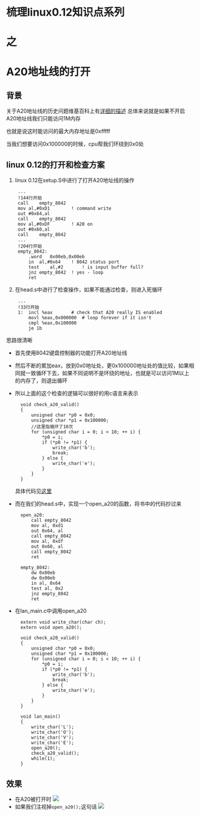 # 梳理linux0.12知识点系列 
# 之
# A20地址线的打开

## 背景

关于A20地址线的历史问题维基百科上有[详细的描述](https://zh.wikipedia.org/wiki/A20%E6%80%BB%E7%BA%BF)
总体来说就是如果不开启A20地址线我们只能访问1M内存

也就是说这时能访问的最大内存地址是0xfffff

当我们想要访问0x100000的时候，cpu帮我们环绕到0x0处

## linux 0.12的打开和检查方案

1. linux 0.12在setup.S中进行了打开A20地址线的操作

		...
		!144行开始
		call	empty_8042
		mov	al,#0xD1		! command write
		out	#0x64,al
		call	empty_8042
		mov	al,#0xDF		! A20 on
		out	#0x60,al
		call	empty_8042
		...
		!204行开始
		empty_8042:
			.word	0x00eb,0x00eb
			in	al,#0x64	! 8042 status port
			test	al,#2		! is input buffer full?
			jnz	empty_8042	! yes - loop
			ret
		
2. 在head.s中进行了检查操作，如果不能通过检查，则进入死循环

		...
		!33行开始
		1:	incl %eax		# check that A20 really IS enabled
			movl %eax,0x000000	# loop forever if it isn't
			cmpl %eax,0x100000
			je 1b

思路很清晰
	
* 首先使用8042键盘控制器的功能打开A20地址线
* 然后不断的累加eax，放到0x0地址处，更0x100000地址处的值比较，如果相同就一致循环下去，如果不同说明不是环绕的地址，也就是可以访问1M以上的内存了，则退出循环
* 所以上面的这个检查的逻辑可以很好的用c语言来表示


		void check_a20_valid()
		{
		    unsigned char *p0 = 0x0;
		    unsigned char *p1 = 0x100000;
		    //这里指循环了10次
			for (unsigned char i = 0; i < 10; ++ i) {
				*p0 = i;   
				if (*p0 != *p1) {
					write_char('b');
					break;
				} else {
					write_char('e');
				}
			}
		}
	
	具体代码见[这里](https://github.com/freelw/LanOS/tree/master/demos/a20_open)

* 而在我们的head.s中，实现一个open_a20的函数，将书中的代码抄过来
		
		open_a20:
		    call empty_8042
		    mov al, 0xd1
		    out 0x64, al
		    call empty_8042
		    mov al, 0xdf
		    out 0x60, al
		    call empty_8042
		    ret
		
		empty_8042:
		    dw 0x00eb
		    dw 0x00eb
		    in al, 0x64
		    test al, 0x2
		    jnz empty_8042
		    ret
	
* 在lan_main.c中调用open_a20

		extern void write_char(char ch);
		extern void open_a20();
		
		void check_a20_valid()
		{
		    unsigned char *p0 = 0x0;
		    unsigned char *p1 = 0x100000;
			for (unsigned char i = 0; i < 10; ++ i) {
				*p0 = i;   
				if (*p0 != *p1) {
					write_char('b');
					break;
				} else {
					write_char('e');
				}
			}
		}
		
		void lan_main()
		{
			write_char('L');
			write_char('O');
			write_char('V');
			write_char('E');
			open_a20();
			check_a20_valid();
			while(1);
		}

## 效果

* 在A20被打开时
![](https://raw.githubusercontent.com/freelw/LanOS/master/demos/pic/opena20.png)
* 如果我们注视掉`open_a20();`这句话
![](https://raw.githubusercontent.com/freelw/LanOS/master/demos/pic/a20notopen.png)

			
	
    